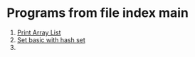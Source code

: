 # Programs from file index main
1. [Print Array List](./ArrayList_printing.java)
2. [Set basic with hash set](./sets_implementation.java)
3. 